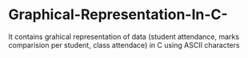 # Graphical-Representation-In-C-
It contains grahical representation of data (student attendance, marks comparision per student, class attendace) in C using ASCII characters
